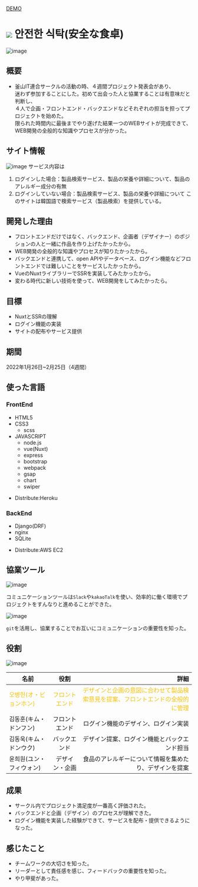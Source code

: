 
<a href="https://foodsearch-app.herokuapp.com/" target="_blank"/>DEMO</a>

# <img src="https://foodsearch-app.herokuapp.com/favicon.ico" /> 안전한 식탁(安全な食卓)

![image](https://user-images.githubusercontent.com/80688093/170974289-35a86427-d0fc-4c02-b92f-cb6f5e889bbf.png)

## 概要
- 釜山IT連合サークルの活動の時、４週間プロジェクト発表会があり、</br>
迷わず参加することにした。初めて出会った人と協業することは有意味だと判断し、</br>
４人で企画・フロントエンド・バックエンドなどそれぞれの担当を担ってプロジェクトを始めた。</br>
限られた時間内に最後までやり遂げた結果一つのWEBサイトが完成できて、WEB開発の全般的な知識やプロセスが分かった。

## サイト情報
![image](https://user-images.githubusercontent.com/80688093/170995344-250b3b62-6982-445d-8077-875c7d11563d.png)
サービス内容は</br>
1. ログインした場合：製品検索サービス、製品の栄養や詳細について、製品のアレルギー成分の有無
2. ログインしていない場合：製品検索サービス、製品の栄養や詳細について
このサイトは韓国語で検索サービス（製品検索）を提供している。
  
## 開発した理由
- フロントエンドだけではなく、バックエンド、企画者（デザイナー）のポジションの人と一緒に作品を作り上げたかったから。
- WEB開発の全般的な知識やプロセスが知りたかったから。
- バックエンドと連携して、open APIやデータベース、ログイン機能などフロントエンドでは難しいことをサービスしたかったから。
- VueのNuxtライブラリーでSSRを実装してみたかったから。
- 変わる時代に新しい技術を使って、WEB開発をしてみたかったら。

## 目標
- NuxtとSSRの理解
- ログイン機能の実装
- サイトの配布やサービス提供

## 期間
2022年1月26日~2月25日（4週間）

## 使った言語
### FrontEnd
- HTML5
- CSS3
    - scss
- JAVASCRIPT
    - node.js
    - vue(Nuxt)
    - express
    - bootstrap
    - webpack
    - gsap
    - chart
    - swiper
* Distribute:Heroku
  
### BackEnd
- Django(DRF)
- nginx
- SQLite
* Distribute:AWS EC2
  
## 協業ツール
  
 ![image](https://user-images.githubusercontent.com/80688093/170994885-cbc0279d-3c6a-4ec8-aeec-5e6a363f49fd.png)

コミュニケーションツールは`Slack`や`kakaoTalk`を使い、効率的に働く環境でプロジェクトをすんなりと進めることができた。

![image](https://user-images.githubusercontent.com/80688093/170995680-cba3695b-655f-4332-a16c-e60d5d52949b.png)

`git`を活用し、協業することでお互いにコミュニケーションの重要性を知った。

## 役割

  ![image](https://user-images.githubusercontent.com/80688093/170995783-3c27d721-e273-4ddd-ad1a-9cce86dbf131.png)

名前 | 役割 | 詳細
--|:--:|--:
<span style="color:#fdc000">오병헌(オ・ビョンホン)</span>|<span style="color:#fdc000">フロントエンド</sapn>| <span style="color:#fdc000">デザインと企画の意図に合わせて製品検索意見を提案、フロントエンドの全般的に管理</span>
김동훈(キム・ドンフン) | フロントエンド | ログイン機能のデザイン、ログイン実装
김동욱(キム・ドンウク) | バックエンド | デザイン提案、ログイン機能とバックエンド担当
윤희원(ユン・フィウォン) | デザイン・企画| 食品のアレルギーについて情報を集めたり、デザインを提案

## 成果
- サークル内でプロジェクト満足度が一番高く評価された。
- バックエンドと企画（デザイン）のプロセスが理解できた。
- ログイン機能を実装した経験ができて、サービスを配布・提供できるようになった。
 
## 感じたこと
- チームワークの大切さを知った。
- リーダーとして責任感を感じ、フィードバックの重要性を知った。
- やり甲斐があった。
